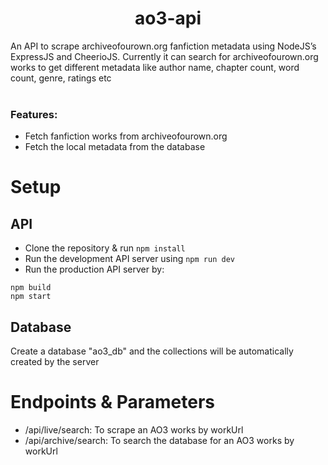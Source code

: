 <h1 align="center">ao3-api</h1>

An API to scrape archiveofourown.org fanfiction metadata using NodeJS’s ExpressJS and CheerioJS. Currently it can search for archiveofourown.org works to get different metadata like author name, chapter count, word count, genre, ratings etc <br/><br/>

### Features:

- Fetch fanfiction works from archiveofourown.org
- Fetch the local metadata from the database

# Setup

## API

- Clone the repository & run `npm install`
- Run the development API server using `npm run dev`
- Run the production API server by:

```
npm build
npm start
```

## Database

Create a database "ao3_db" and the collections will be automatically created by the server

# Endpoints & Parameters

- /api/live/search: To scrape an AO3 works by workUrl
- /api/archive/search: To search the database for an AO3 works by workUrl
